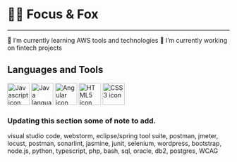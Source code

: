 <h1>🔎🦊 Focus & Fox </h1>

<hr>

🌱 I’m currently learning AWS tools and technologies
🔭 I’m currently working on fintech projects

<h2>Languages and Tools</h2>
<div class="myLanguagesContain">
   <img src="https://i.ibb.co/XjYmgVp/javascript.png" alt="Javascript icon" style="height: 50px;width: auto;"> <img src="https://i.ibb.co/3sQYVJs/java.png" alt="Java language icon" style="height: 50px;width: auto;"> <img src="https://i.ibb.co/G0VZHQK/angular.png" alt="Angular icon"style="height: 50px;width: auto;"> <img src="https://i.ibb.co/THkGMPk/html5.png" alt="HTML5 icon" style="height: 50px;width: auto;"> <img src="https://i.ibb.co/wBdy9BS/css3.png" alt="CSS3 icon" style="height: 50px;width: auto;">

### Updating this section some of note to add.
visual studio code, webstorm, eclipse/spring tool suite, postman, jmeter, locust, postman, sonarlint, jasmine, junit, selenium, wordpress, bootstrap, node.js, python, typescript, php, bash, sql, oracle, db2, postgres, WCAG
</div>


<!--
**FocusAndFox/FocusAndFox** is a ✨ _special_ ✨ repository because its `README.md` (this file) appears on your GitHub profile.

Here are some ideas to get you started:

- 🔭 I’m currently working on ...
- 🌱 I’m currently learning ...
- 👯 I’m looking to collaborate on ...
- 🤔 I’m looking for help with ...
- 💬 Ask me about ...
- 📫 How to reach me: ...
- 😄 Pronouns: ...
- ⚡ Fun fact: ...
-->
